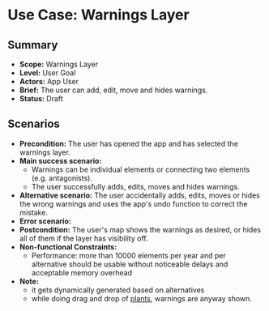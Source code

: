 # Use Case: Warnings Layer

## Summary

- **Scope:** Warnings Layer
- **Level:** User Goal
- **Actors:** App User
- **Brief:** The user can add, edit, move and hides warnings.
- **Status:** Draft

## Scenarios

- **Precondition:**
  The user has opened the app and has selected the warnings layer.
- **Main success scenario:**
  - Warnings can be individual elements or connecting two elements (e.g. antagonists).
  - The user successfully adds, edits, moves and hides warnings.
- **Alternative scenario:**
  The user accidentally adds, edits, moves or hides the wrong warnings and uses the app's undo function to correct the mistake.
- **Error scenario:**
- **Postcondition:**
  The user's map shows the warnings as desired, or hides all of them if the layer has visibility off.
- **Non-functional Constraints:**
  - Performance: more than 10000 elements per year and per alternative should be usable without noticeable delays and acceptable memory overhead
- **Note:**
  - it gets dynamically generated based on alternatives
  - while doing drag and drop of [plants](plants_layer.md), warnings are anyway shown.
